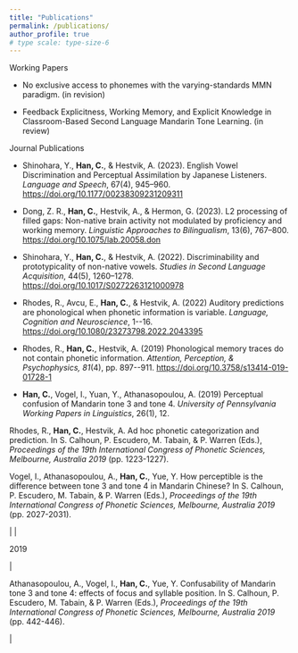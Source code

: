 ```yaml
---
title: "Publications"
permalink: /publications/
author_profile: true
# type scale: type-size-6
---
```


Working Papers

- No exclusive access to phonemes with the varying-standards MMN paradigm. (in revision) 

- Feedback Explicitness, Working Memory, and Explicit Knowledge in Classroom-Based Second Language Mandarin Tone Learning. (in review) 


Journal Publications

- Shinohara, Y., **Han, C.**, & Hestvik, A. (2023). English Vowel Discrimination and Perceptual Assimilation by Japanese Listeners. _Language and Speech_, 67(4), 945–960. https://doi.org/10.1177/00238309231209311

- Dong, Z. R., **Han, C.**, Hestvik, A., & Hermon, G. (2023). L2 processing of filled gaps: Non-native brain activity not modulated by proficiency and working memory. _Linguistic Approaches to Bilingualism_, 13(6), 767–800. https://doi.org/10.1075/lab.20058.don

- Shinohara, Y., **Han, C.**, & Hestvik, A. (2022). Discriminability and prototypicality of non-native vowels. _Studies in Second Language Acquisition_, 44(5), 1260–1278. https://doi.org/10.1017/S0272263121000978

- Rhodes, R., Avcu, E., **Han, C.**, & Hestvik, A. (2022) Auditory predictions are phonological when phonetic information is variable. *Language, Cognition and Neuroscience*, 1--16. https://doi.org/10.1080/23273798.2022.2043395

- Rhodes, R., **Han, C.**, Hestvik, A. (2019) Phonological memory traces do not contain phonetic information. *Attention, Perception, & Psychophysics, 81*(4), pp. 897--911. https://doi.org/10.3758/s13414-019-01728-1

- **Han, C.**, Vogel, I., Yuan, Y., Athanasopoulou, A. (2019) Perceptual confusion of Mandarin tone 3 and tone 4. *University of Pennsylvania Working Papers in Linguistics*, 26(1), 12.




Rhodes, R., **Han, C.**, Hestvik, A. Ad hoc phonetic categorization and prediction. In S. Calhoun, P. Escudero, M. Tabain, & P. Warren (Eds.), *Proceedings of the 19th International Congress of Phonetic Sciences, Melbourne, Australia 2019* (pp. 1223-1227).



Vogel, I., Athanasopoulou, A., **Han, C.**, Yue, Y. How perceptible is the difference between tone 3 and tone 4 in Mandarin Chinese? In S. Calhoun, P. Escudero, M. Tabain, & P. Warren (Eds.), *Proceedings of the 19th International Congress of Phonetic Sciences, Melbourne, Australia 2019* (pp. 2027-2031).

 |
|

2019

 |

Athanasopoulou, A., Vogel, I., **Han, C.**, Yue, Y. Confusability of Mandarin tone 3 and tone 4: effects of focus and syllable position. In S. Calhoun, P. Escudero, M. Tabain, & P. Warren (Eds.), *Proceedings of the 19th International Congress of Phonetic Sciences, Melbourne, Australia 2019* (pp. 442-446).

 |
